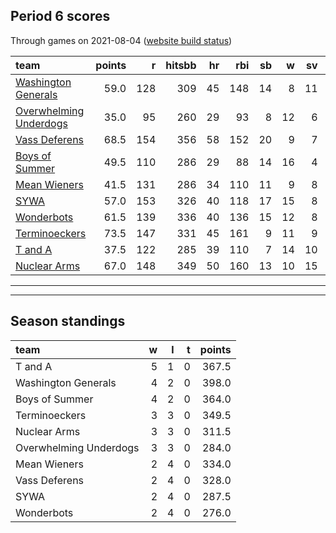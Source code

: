 

## Period 6 scores

Through games on 2021-08-04 ([website build status](https://github.com/brian-bot/pl-site/actions))


|team                                              | points|   r| hitsbb| hr| rbi| sb|  w| sv|  so|   era|  whip|
|:-------------------------------------------------|------:|---:|------:|--:|---:|--:|--:|--:|---:|-----:|-----:|
|[Washington Generals](./washingtongenerals)       |   59.0| 128|    309| 45| 148| 14|  8| 11| 149| 3.704| 1.181|
|[Overwhelming Underdogs](./overwhelmingunderdogs) |   35.0|  95|    260| 29|  93|  8| 12|  6| 218| 3.984| 1.249|
|[Vass Deferens](./vassdeferens)                   |   68.5| 154|    356| 58| 152| 20|  9|  7| 185| 4.168| 1.184|
|[Boys of Summer](./boysofsummer)                  |   49.5| 110|    286| 29|  88| 14| 16|  4| 221| 3.762| 1.189|
|[Mean Wieners](./meanwieners)                     |   41.5| 131|    286| 34| 110| 11|  9|  8| 190| 4.066| 1.239|
|[SYWA](./sywa)                                    |   57.0| 153|    326| 40| 118| 17| 15|  8| 177| 4.150| 1.328|
|[Wonderbots](./wonderbots)                        |   61.5| 139|    336| 40| 136| 15| 12|  8| 177| 3.732| 1.205|
|[Terminoeckers](./terminoeckers)                  |   73.5| 147|    331| 45| 161|  9| 11|  9| 196| 2.864| 1.111|
|[T and A](./tanda)                                |   37.5| 122|    285| 39| 110|  7| 14| 10| 193| 5.096| 1.377|
|[Nuclear Arms](./nucleararms)                     |   67.0| 148|    349| 50| 160| 13| 10| 15| 201| 4.517| 1.316|

* * *
* * *

## Season standings


|team                   |  w|  l|  t| points|
|:----------------------|--:|--:|--:|------:|
|T and A                |  5|  1|  0|  367.5|
|Washington Generals    |  4|  2|  0|  398.0|
|Boys of Summer         |  4|  2|  0|  364.0|
|Terminoeckers          |  3|  3|  0|  349.5|
|Nuclear Arms           |  3|  3|  0|  311.5|
|Overwhelming Underdogs |  3|  3|  0|  284.0|
|Mean Wieners           |  2|  4|  0|  334.0|
|Vass Deferens          |  2|  4|  0|  328.0|
|SYWA                   |  2|  4|  0|  287.5|
|Wonderbots             |  2|  4|  0|  276.0|


